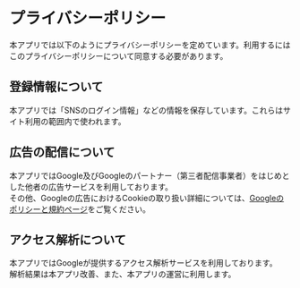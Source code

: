 # プライバシーポリシー

本アプリでは以下のようにプライバシーポリシーを定めています。利用するにはこのプライバシーポリシーについて同意する必要があります。

## 登録情報について 

本アプリでは「SNSのログイン情報」などの情報を保存しています。これらはサイト利用の範囲内で使われます。

## 広告の配信について

本アプリではGoogle及びGoogleのパートナー（第三者配信事業者）をはじめとした他者の広告サービスを利用しております。  
その他、Googleの広告におけるCookieの取り扱い詳細については、[Googleのポリシーと規約ページ](http://www.google.co.jp/policies/technologies/ads/)をご覧ください。

## アクセス解析について

本アプリではGoogleが提供するアクセス解析サービスを利用しております。  
解析結果は本アプリ改善、また、本アプリの運営に利用します。
